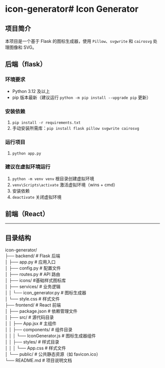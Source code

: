 # icon-generator# Icon Generator

## 项目简介
本项目是一个基于 Flask 的图标生成器，使用 `Pillow`、`svgwrite` 和 `cairosvg` 处理图像和 SVG。

## 后端（flask）
### 环境要求
- Python 3.12 及以上
- pip 版本最新（建议运行 `python -m pip install --upgrade pip` 更新）

### 安装依赖
1. `pip install -r requirements.txt`
2. 手动安装所需库：`pip install flask pillow svgwrite cairosvg`

### 运行项目
1. `python app.py`


### 建议在虚拟环境运行
1. `python -m venv venv` 根目录创建虚拟环境
2. `venv\Scripts\activate` 激活虚拟环境（wins + cmd）
3. 安装依赖
4. `deactivate` 关闭虚拟环境

## 前端（React）


<hr/>

## 目录结构
icon-generator/ <br/>
├── backend/ # Flask 后端 <br/>
│ ├── app.py # 应用入口 <br/>
│ ├── config.py # 配置文件 <br/>
│ ├── routes.py # API 路由 <br/>
│ ├── icons/ #基础样式图标库 <br/>
│ ├── services/ # 业务逻辑 <br/>
│ │ └── icon_generator.py # 图标生成器 <br/>
│ └── style.css # 样式文件 <br/>
├── frontend/ # React 前端 <br/>
│ ├── package.json # 依赖管理文件 <br/>
│ ├── src/ # 源代码目录 <br/>
│ │ ├── App.jsx # 主组件 <br/>
│ │ ├── components/ # 组件目录 <br/>
│ │ │ └── IconGenerator.js # 图标生成器组件 <br/>
│ │ ├── styles/ # 样式目录 <br/>
│ │ │ └── App.css # 样式文件 <br/>
│ └── public/ # 公共静态资源（如 favicon.ico） <br/>
└── README.md # 项目说明文档    